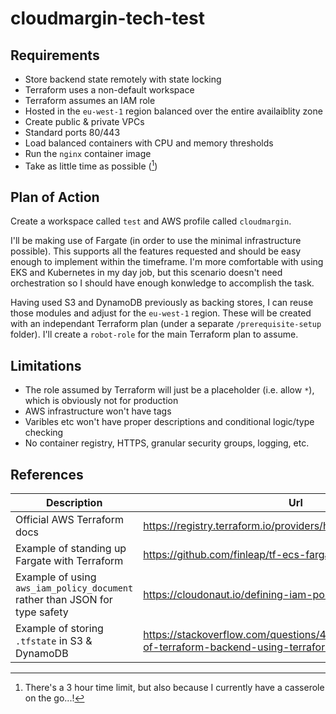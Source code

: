 # cloudmargin-tech-test

## Requirements

- Store backend state remotely with state locking
- Terraform uses a non-default workspace
- Terraform assumes an IAM role
- Hosted in the `eu-west-1` region balanced over the entire availaiblity zone
- Create public &amp; private VPCs
- Standard ports 80/443
- Load balanced containers with CPU and memory thresholds
- Run the `nginx` container image
- Take as little time as possible ([^1])

## Plan of Action

Create a workspace called `test` and AWS profile called `cloudmargin`.

I'll be making use of Fargate (in order to use the minimal infrastructure possible). This supports all the features requested and should be easy enough to implement within the timeframe. I'm more comfortable with using EKS and Kubernetes in my day job, but this scenario doesn't need orchestration so I should have enough konwledge to accomplish the task.

Having used S3 and DynamoDB previously as backing stores, I can reuse those modules and adjust for the `eu-west-1` region. These will be created with an independant Terraform plan (under a separate `/prerequisite-setup` folder). I'll create a `robot-role` for the main Terraform plan to assume.


## Limitations

- The role assumed by Terraform will just be a placeholder (i.e. allow `*`), which is obviously not for production
- AWS infrastructure won't have tags
- Varibles etc won't have proper descriptions and conditional logic/type checking
- No container registry, HTTPS, granular security groups, logging, etc.

## References

| Description | Url |
| ----------- | ----------- |
| Official AWS Terraform docs | https://registry.terraform.io/providers/hashicorp/aws/latest/docs |
| Example of standing up Fargate with Terraform | https://github.com/finleap/tf-ecs-fargate-tmpl |
| Example of using `aws_iam_policy_document` rather than JSON for type safety | https://cloudonaut.io/defining-iam-policies-with-terraform/ |
| Example of storing `.tfstate` in S3 &amp; DynamoDB | https://stackoverflow.com/questions/47913041/initial-setup-of-terraform-backend-using-terraform |

[^1]: There's a 3 hour time limit, but also because I currently have a casserole on the go...!